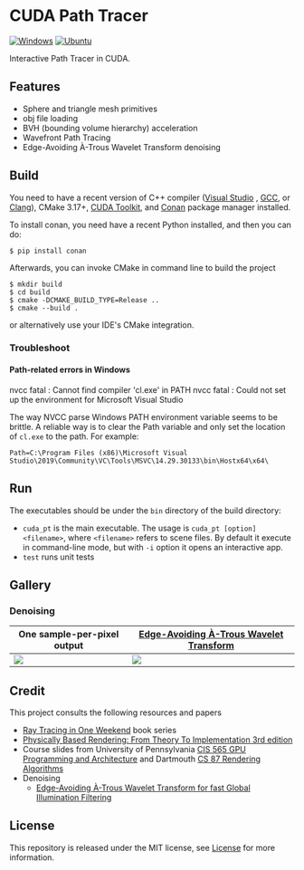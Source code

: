 # CUDA Path Tracer

[![Windows](https://github.com/LesleyLai/cuda-path-tracer/actions/workflows/Windows.yml/badge.svg)](https://github.com/LesleyLai/cuda-path-tracer/actions/workflows/Windows.yml)
[![Ubuntu](https://github.com/LesleyLai/cuda-path-tracer/actions/workflows/Ubuntu.yml/badge.svg)](https://github.com/LesleyLai/cuda-path-tracer/actions/workflows/Ubuntu.yml)

Interactive Path Tracer in CUDA.

## Features

- Sphere and triangle mesh primitives
- obj file loading
- BVH (bounding volume hierarchy) acceleration
- Wavefront Path Tracing
- Edge-Avoiding À-Trous Wavelet Transform denoising

## Build

You need to have a recent version of C++ compiler ([Visual Studio](https://www.visualstudio.com/)
, [GCC](https://gcc.gnu.org/), or [Clang](https://clang.llvm.org/)), CMake
3.17+, [CUDA Toolkit](https://developer.nvidia.com/cuda-downloads), and [Conan](https://conan.io/) package manager
installed.

To install conan, you need have a recent Python installed, and then you can do:

```
$ pip install conan
```

Afterwards, you can invoke CMake in command line to build the project

```
$ mkdir build
$ cd build
$ cmake -DCMAKE_BUILD_TYPE=Release ..
$ cmake --build .
```

or alternatively use your IDE's CMake integration.

### Troubleshoot

#### Path-related errors in Windows

nvcc fatal : Cannot find compiler 'cl.exe' in PATH nvcc fatal : Could not set up the environment for Microsoft Visual
Studio

The way NVCC parse Windows PATH environment variable seems to be brittle. A reliable way is to clear the Path variable
and only set the location of `cl.exe` to the path. For example:

```
Path=C:\Program Files (x86)\Microsoft Visual Studio\2019\Community\VC\Tools\MSVC\14.29.30133\bin\Hostx64\x64\
```

## Run

The executables should be under the `bin` directory of the build directory:

- `cuda_pt` is the main executable. The usage is `cuda_pt [option] <filename>`, where `<filename>` refers to scene
  files. By default it execute in command-line mode, but with `-i` option it opens an interactive app.
- `test` runs unit tests

## Gallery

### Denoising

One sample-per-pixel output | [Edge-Avoiding À-Trous Wavelet Transform](https://jo.dreggn.org/home/2010_atrous.pdf) |
|---|---|
|![](images/1spp.png)|![](images/1spp_atrous_denoised.png)|

## Credit

This project consults the following resources and papers

- [Ray Tracing in One Weekend](https://raytracing.github.io/) book series
- [Physically Based Rendering: From Theory To Implementation 3rd edition](https://www.pbr-book.org/)
- Course slides from University of
  Pennsylvania [CIS 565 GPU Programming and Architecture](https://cis565-fall-2022.github.io/)
  and Dartmouth [CS 87 Rendering Algorithms](https://cs87-dartmouth.github.io/Fall2022/)
- Denoising
    - [Edge-Avoiding À-Trous Wavelet Transform for fast Global Illumination Filtering](https://jo.dreggn.org/home/2010_atrous.pdf)

## License

This repository is released under the MIT license, see [License](file:License) for more information.
